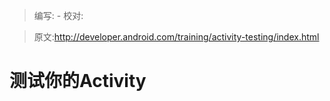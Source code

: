 > 编写: - 校对:

> 原文:<http://developer.android.com/training/activity-testing/index.html>

# 测试你的Activity
